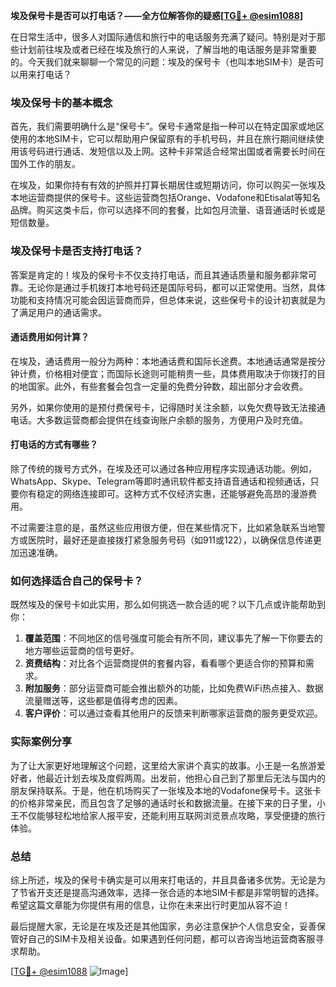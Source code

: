 **埃及保号卡是否可以打电话？——全方位解答你的疑惑[[TG💪+ @esim1088](https://t.me/s/esim1088)]**

在日常生活中，很多人对国际通信和旅行中的电话服务充满了疑问。特别是对于那些计划前往埃及或者已经在埃及旅行的人来说，了解当地的电话服务是非常重要的。今天我们就来聊聊一个常见的问题：埃及的保号卡（也叫本地SIM卡）是否可以用来打电话？

### 埃及保号卡的基本概念

首先，我们需要明确什么是“保号卡”。保号卡通常是指一种可以在特定国家或地区使用的本地SIM卡，它可以帮助用户保留原有的手机号码，并且在旅行期间继续使用该号码进行通话、发短信以及上网。这种卡非常适合经常出国或者需要长时间在国外工作的朋友。

在埃及，如果你持有有效的护照并打算长期居住或短期访问，你可以购买一张埃及本地运营商提供的保号卡。这些运营商包括Orange、Vodafone和Etisalat等知名品牌。购买这类卡后，你可以选择不同的套餐，比如包月流量、语音通话时长或是短信数量。

### 埃及保号卡是否支持打电话？

答案是肯定的！埃及的保号卡不仅支持打电话，而且其通话质量和服务都非常可靠。无论你是通过手机拨打本地号码还是国际号码，都可以正常使用。当然，具体功能和支持情况可能会因运营商而异，但总体来说，这些保号卡的设计初衷就是为了满足用户的通话需求。

#### 通话费用如何计算？

在埃及，通话费用一般分为两种：本地通话费和国际长途费。本地通话通常是按分钟计费，价格相对便宜；而国际长途则可能稍贵一些，具体费用取决于你拨打的目的地国家。此外，有些套餐会包含一定量的免费分钟数，超出部分才会收费。

另外，如果你使用的是预付费保号卡，记得随时关注余额，以免欠费导致无法接通电话。大多数运营商都会提供在线查询账户余额的服务，方便用户及时充值。

#### 打电话的方式有哪些？

除了传统的拨号方式外，在埃及还可以通过各种应用程序实现通话功能。例如，WhatsApp、Skype、Telegram等即时通讯软件都支持语音通话和视频通话，只要你有稳定的网络连接即可。这种方式不仅经济实惠，还能够避免高昂的漫游费用。

不过需要注意的是，虽然这些应用很方便，但在某些情况下，比如紧急联系当地警方或医院时，最好还是直接拨打紧急服务号码（如911或122），以确保信息传递更加迅速准确。

### 如何选择适合自己的保号卡？

既然埃及的保号卡如此实用，那么如何挑选一款合适的呢？以下几点或许能帮助到你：

1. **覆盖范围**：不同地区的信号强度可能会有所不同，建议事先了解一下你要去的地方哪些运营商的信号更好。
2. **资费结构**：对比各个运营商提供的套餐内容，看看哪个更适合你的预算和需求。
3. **附加服务**：部分运营商可能会推出额外的功能，比如免费WiFi热点接入、数据流量赠送等，这些都是值得考虑的因素。
4. **客户评价**：可以通过查看其他用户的反馈来判断哪家运营商的服务更受欢迎。

### 实际案例分享

为了让大家更好地理解这个问题，这里给大家讲个真实的故事。小王是一名旅游爱好者，他最近计划去埃及度假两周。出发前，他担心自己到了那里后无法与国内的朋友保持联系。于是，他在机场购买了一张埃及本地的Vodafone保号卡。这张卡的价格非常亲民，而且包含了足够的通话时长和数据流量。在接下来的日子里，小王不仅能够轻松地给家人报平安，还能利用互联网浏览景点攻略，享受便捷的旅行体验。

### 总结

综上所述，埃及的保号卡确实是可以用来打电话的，并且具备诸多优势。无论是为了节省开支还是提高沟通效率，选择一张合适的本地SIM卡都是非常明智的选择。希望这篇文章能为你提供有用的信息，让你在未来出行时更加从容不迫！

最后提醒大家，无论是在埃及还是其他国家，务必注意保护个人信息安全，妥善保管好自己的SIM卡及相关设备。如果遇到任何问题，都可以咨询当地运营商客服寻求帮助。

[[TG💪+ @esim1088](https://t.me/s/esim1088) ![Image](https://i.postimg.cc/4NQfJmqS/Snipaste-2025-05-13-00-14-12.png)]